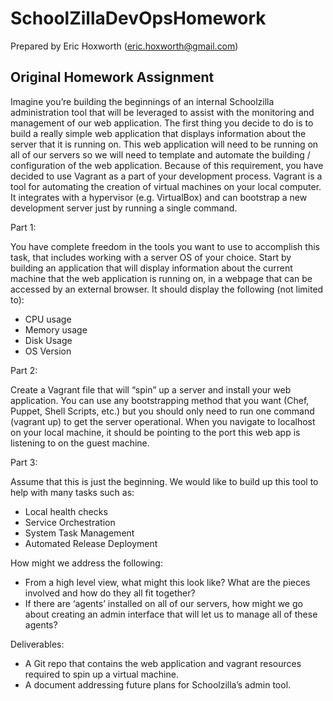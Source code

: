 SchoolZillaDevOpsHomework
=========================

Prepared by Eric Hoxworth (eric.hoxworth@gmail.com)


Original Homework Assignment
----------------------------

Imagine you’re building the beginnings of an internal Schoolzilla administration tool that will be
leveraged to assist with the monitoring and management of our web application. The first thing
you decide to do is to build a really simple web application that displays information about the
server that it is running on. This web application will need to be running on all of our servers so
we will need to template and automate the building / configuration of the web application.
Because of this requirement, you have decided to use Vagrant as a part of your development
process. Vagrant is a tool for automating the creation of virtual machines on your local computer.
It integrates with a hypervisor (e.g. VirtualBox) and can bootstrap a new development server just
by running a single command.

Part 1:

You have complete freedom in the tools you want to use to accomplish this task, that includes
working with a server OS of your choice. Start by building an application that will display
information about the current machine that the web application is running on, in a webpage that
can be accessed by an external browser. It should display the following (not limited to):

 - CPU usage
 - Memory usage
 - Disk Usage
 - OS Version


Part 2:

Create a Vagrant file that will “spin” up a server and install your web application. You can use any
bootstrapping method that you want (Chef, Puppet, Shell Scripts, etc.) but you should only need
to run one command (vagrant up) to get the server operational. When you navigate to localhost
on your local machine, it should be pointing to the port this web app is listening to on the guest
machine.

Part 3:

Assume that this is just the beginning. We would like to build up this tool to help with many tasks
such as:

 - Local health checks
 - Service Orchestration
 - System Task Management
 - Automated Release Deployment

How might we address the following:

 - From a high level view, what might this look like? What are the pieces involved and how
do they all fit together?
 - If there are ‘agents’ installed on all of our servers, how might we go about creating an
admin interface that will let us to manage all of these agents?

Deliverables:

 - A Git repo that contains the web application and vagrant resources required to spin up a
virtual machine.
 - A document addressing future plans for Schoolzilla’s admin tool.